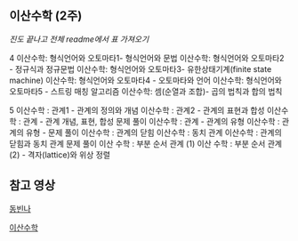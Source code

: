 ## 이산수학 (2주)
*진도 끝나고 전체 readme에서 표 가져오기*

4
이산수학: 형식언어와 오토마타1- 형식언어와 문법
이산수학: 형식언어와 오토마타2 - 정규식과 정규문법
이산수학: 형식언어와 오토마타3- 유한상태기계(finite state machine)
이산수학: 형식언어와 오토마타4 - 오토마타와 언어
이산수학: 형식언어와 오토마타5 - 스트링 매칭 알고리즘
이산수학: 셈(순열과 조합)- 곱의 법칙과 합의 법칙

5
이산수학 : 관계1 - 관계의 정의와 개념
이산수학 : 관계2 - 관계의 표현과 합성
이산수학 : 관계 - 관계 개념, 표현, 합성 문제 풀이
이산수학 : 관계 - 관계의 유형
이산수학 : 관계의 유형 - 문제 풀이
이산수학 : 관계의 닫힘
이산수학 : 동치 관계
이산수학 : 관계의 닫힘과 동치 관계 문제 풀이
이산 수학 : 부분 순서 관계 (1)
이산 수학 : 부분 순서 관계 (2) - 격자(lattice)와 위상 정렬

## 참고 영상
[동빈나](https://www.youtube.com/playlist?list=PLRx0vPvlEmdDgOIBt9MKQl-uMVrxtac4n)

[이산수학](https://www.youtube.com/playlist?list=PLW8wOTYOluvFr4favjXEVXMghqQNYOOqI)